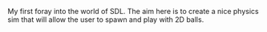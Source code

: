My first foray into the world of SDL. The aim here is to create a nice physics sim that will allow the user to spawn and play with 2D balls.

